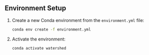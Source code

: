 ## Environment Setup

1. Create a new Conda environment from the `environment.yml` file:
   ```bash
   conda env create -f environment.yml
   ```
2. Activate the environment:
   ```bash
   conda activate watershed
   ```